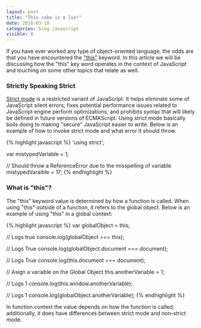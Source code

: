```yaml
---
layout: post
title: "This cake is a lie!"
date: 2016-03-10
categories: blog javascript
visible: 0
---
```

If you have ever worked any type of object-oriented language, the odds are that you have encountered the ["this"][MDN - JavaScript This] keyword. In this article we will be discussing how the "this" key word operates in the context of JavaScript and touching on some other topics that relate as well.

### Strictly Speaking Strict ###
[Strict mode][MDN - Strict Mode] is a restricted variant of JavaScript. It helps eliminate some of JavaScript silent errors, fixes potential performance issues related to JavaScript engine perform optimizations, and prohibits syntax that will likely be defined in future versions of ECMAScript. Using strict mode basically boils doing to making "secure" JavaScript easier to write. Below is an example of how to invoke strict mode and what error it should throw.

{% highlight javascript %}
'using strict';

var mistypedVariable = 1;

// Should throw a ReferenceError due to the misspelling of variable
mistypedVaraible = 17;
{% endhighlight %}

### What is "this"? ###
The "this" keyword value is determined by how a function is called. When using "this" outside of a function, it refers to the global object. Below is an example of using "this" in a global context:

{% highlight javascript %}
var globalObject = this;

// Logs true
console.log(globalObject === this);

// Logs True
console.log(globalObject.document === document);

// Logs True
console.log(this.document === document);

// Asign a variable on the Global Object
this.anotherVariable = 1;

// Logs 1
console.log(this.window.anotherVariable);

// Logs 1
console.log(globalObject.anotherVariable);
{% endhighlight %}

In function context the value depends on how the function is called; additionally, it does have differences between strict mode and non-strict mode.


[MDN - Closures]:               https://developer.mozilla.org/en-US/docs/Web/JavaScript/Closures
[MDN - JavaScript This]:        https://developer.mozilla.org/en-US/docs/Web/JavaScript/Reference/Operators/this
[MDN - Strict Mode]:            https://developer.mozilla.org/en-US/docs/Web/JavaScript/Reference/Strict_mode
